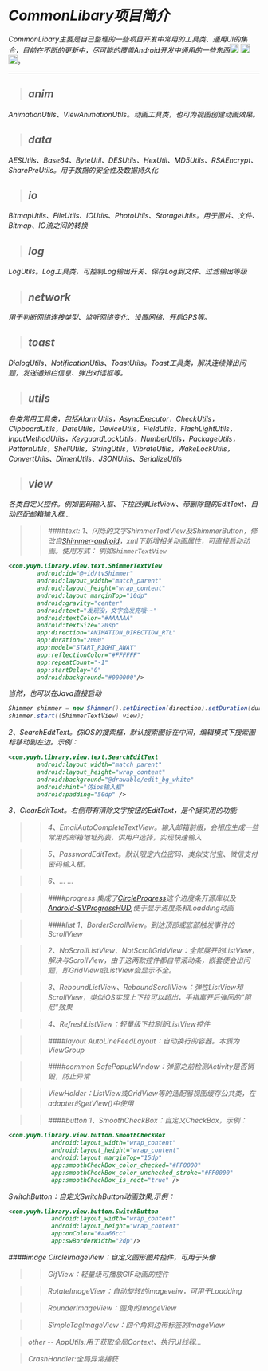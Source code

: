 # <i class="fa fa-flag"/> CommonLibary项目简介
CommonLibary主要是自己整理的一些项目开发中常用的工具类、通用UI的集合，目前在不断的更新中，尽可能的覆盖Android开发中通用的一些东西<img src="https://github.com/arvida/emoji-cheat-sheet.com/blob/master/public/graphics/emojis/smirk.png?raw=true" width="18"/>
<img src="https://github.com/arvida/emoji-cheat-sheet.com/blob/master/public/graphics/emojis/smirk.png?raw=true" width="18"/>
<img src="https://github.com/arvida/emoji-cheat-sheet.com/blob/master/public/graphics/emojis/smirk.png?raw=true" width="18"/>。

---

> anim
> --
AnimationUtils、ViewAnimationUtils。动画工具类，也可为视图创建动画效果。

> data
> --
AESUtils、Base64、ByteUtil、DESUtils、HexUtil、MD5Utils、RSAEncrypt、SharePreUtils。用于数据的安全性及数据持久化

> io
> --
BitmapUtils、FileUtils、IOUtils、PhotoUtils、StorageUtils。用于图片、文件、Bitmap、IO流之间的转换

> log
> --
LogUtils。Log工具类，可控制Log输出开关、保存Log到文件、过滤输出等级

> network
> --
用于判断网络连接类型、监听网络变化、设置网络、开启GPS等。

> toast
> --
DialogUtils、NotificationUtils、ToastUtils。Toast工具类，解决连续弹出问题，发送通知栏信息、弹出对话框等。

> utils
> --
各类常用工具类，包括AlarmUtils，AsyncExecutor，CheckUtils，ClipboardUtils，DateUtils，DeviceUtils，FieldUtils，FlashLightUtils，InputMethodUtils，KeyguardLockUtils，NumberUtils，PackageUtils，PatternUtils，ShellUtils，StringUtils，VibrateUtils，WakeLockUtils，ConvertUtils、DimenUtils、JSONUtils、SerializeUtils

> view
> --
各类自定义控件。例如密码输入框、下拉回弹ListView、带删除键的EditText、自动匹配邮箱输入框...

> > ####text:
1、闪烁的文字ShimmerTextView及ShimmerButton，修改自[Shimmer-android](https://github.com/RomainPiel/Shimmer-android)，xml下新增相关动画属性，可直接启动动画。使用方式：
例如`ShimmerTextView`
```xml
<com.yuyh.library.view.text.ShimmerTextView
        android:id="@+id/tvShimmer"
        android:layout_width="match_parent"
        android:layout_height="wrap_content"
        android:layout_marginTop="10dp"
        android:gravity="center"
        android:text="发现没，文字会发亮哦~~"
        android:textColor="#AAAAAA"
        android:textSize="20sp"
        app:direction="ANIMATION_DIRECTION_RTL"
        app:duration="2000"
        app:model="START_RIGHT_AWAY"
        app:reflectionColor="#FFFFFF"
        app:repeatCount="-1"
        app:startDelay="0"
        android:background="#000000"/>
```
当然，也可以在Java直接启动
```java
Shimmer shimmer = new Shimmer().setDirection(direction).setDuration(duration).setRepeatCount(repeatCount).setStartDelay(startDelay);
shimmer.start((ShimmerTextView) view);
```
2、SearchEditText。仿iOS的搜索框，默认搜索图标在中间，编辑模式下搜索图标移动到左边。示例：
```xml
<com.yuyh.library.view.text.SearchEditText
        android:layout_width="match_parent"
        android:layout_height="wrap_content"
        android:background="@drawable/edit_bg_white"
        android:hint="仿ios输入框"
        android:padding="50dp" />
```
3、ClearEditText。右侧带有清除文字按钮的EditText，是个挺实用的功能

> > 4、EmailAutoCompleteTextView。输入邮箱前缀，会相应生成一些常用的邮箱地址列表，供用户选择，实现快速输入

> > 5、PasswordEditText。默认限定六位密码、类似支付宝、微信支付密码输入框。

> > 6、... ...

> > ####progress
集成了[CircleProgress](https://github.com/lzyzsd/CircleProgress)这个进度条开源库以及[Android-SVProgressHUD](https://github.com/saiwu-bigkoo/Android-SVProgressHUD),便于显示进度条和Loadding动画

> > ####list
1、BorderScrollView。到达顶部或底部触发事件的ScrollView

> > 2、NoScrollListView、NotScrollGridView：全部展开的ListView，解决与ScrollView，由于这两款控件都自带滚动条，嵌套便会出问题，即GridView或ListView会显示不全。

> > 3、ReboundListView、ReboundScrollView：弹性ListView和ScrollView，类似iOS实现上下拉可以超出，手指离开后弹回的“阻尼”效果

> > 4、RefreshListView：轻量级下拉刷新ListView控件

> > ####layout
AutoLineFeedLayout：自动换行的容器。本质为ViewGroup

> > ####common
SafePopupWindow：弹窗之前检测Activity是否销毁，防止异常

> > ViewHolder：ListView或GridView等的适配器视图缓存公共类，在adapter的getView()中使用

> > ####button
1、SmoothCheckBox：自定义CheckBox，示例：
````xml
<com.yuyh.library.view.button.SmoothCheckBox
            android:layout_width="wrap_content"
            android:layout_height="wrap_content"
            android:layout_marginTop="15dp"
            app:smoothCheckBox_color_checked="#FF0000"
            app:smoothCheckBox_color_unchecked_stroke="#FF0000"
            app:smoothCheckBox_is_rect="true" />
````
SwitchButton：自定义SwitchButton动画效果,示例：
````xml
<com.yuyh.library.view.button.SwitchButton
            android:layout_width="wrap_content"
            android:layout_height="wrap_content"
            app:onColor="#aa66cc"
            app:swBorderWidth="2dp"/>
````
####image
CircleImageView：自定义圆形图片控件，可用于头像

> > GifView：轻量级可播放GIF动画的控件

> > RotateImageView：自动旋转的imageveiw，可用于Loadding

> > RounderImageView：圆角的ImageView

> > SimpleTagImageView：四个角斜边带标签的ImageView

> other
--
AppUtils:用于获取全局Context、执行UI线程...

> CrashHandler:全局异常捕获
